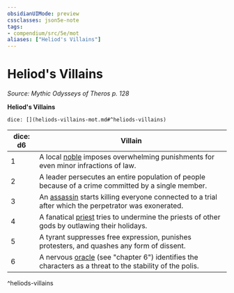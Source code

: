 ```yaml
---
obsidianUIMode: preview
cssclasses: json5e-note
tags:
- compendium/src/5e/mot
aliases: ["Heliod's Villains"]
---
```

# Heliod's Villains
*Source: Mythic Odysseys of Theros p. 128* 

**Heliod's Villains**

`dice: [](heliods-villains-mot.md#^heliods-villains)`

| dice: d6 | Villain |
|----------|---------|
| 1 | A local [noble](2-Mechanics/CLI/bestiary/humanoid/noble.md) imposes overwhelming punishments for even minor infractions of law. |
| 2 | A leader persecutes an entire population of people because of a crime committed by a single member. |
| 3 | An [assassin](2-Mechanics/CLI/bestiary/humanoid/assassin.md) starts killing everyone connected to a trial after which the perpetrator was exonerated. |
| 4 | A fanatical [priest](2-Mechanics/CLI/bestiary/humanoid/priest.md) tries to undermine the priests of other gods by outlawing their holidays. |
| 5 | A tyrant suppresses free expression, punishes protesters, and quashes any form of dissent. |
| 6 | A nervous [oracle](2-Mechanics/CLI/bestiary/humanoid/oracle-mot.md) (see "chapter 6") identifies the characters as a threat to the stability of the polis. |
^heliods-villains